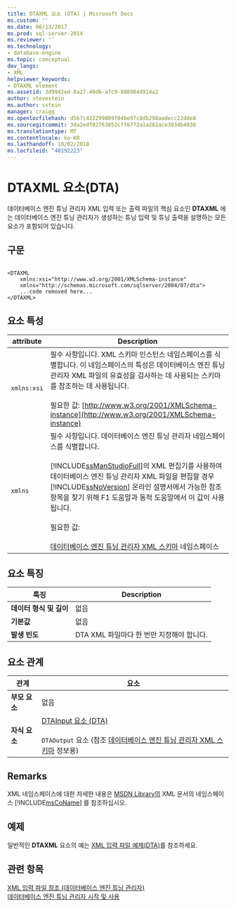 ```yaml
---
title: DTAXML 요소 (DTA) | Microsoft Docs
ms.custom: ''
ms.date: 06/13/2017
ms.prod: sql-server-2014
ms.reviewer: ''
ms.technology:
- database-engine
ms.topic: conceptual
dev_langs:
- XML
helpviewer_keywords:
- DTAXML element
ms.assetid: 3d9942ed-8a27-40db-a7c9-808984d914a2
author: stevestein
ms.author: sstein
manager: craigg
ms.openlocfilehash: d567c422299809f04be97c8db298aadecc22dde8
ms.sourcegitcommit: 3da2edf82763852cff6772a1a282ace3034b4936
ms.translationtype: MT
ms.contentlocale: ko-KR
ms.lasthandoff: 10/02/2018
ms.locfileid: "48192223"
---
```

# <a name="dtaxml-element-dta"></a>DTAXML 요소(DTA)
  데이터베이스 엔진 튜닝 관리자 XML 입력 또는 출력 파일의 핵심 요소인 **DTAXML** 에는 데이터베이스 엔진 튜닝 관리자가 생성하는 튜닝 입력 및 튜닝 출력을 설명하는 모든 요소가 포함되어 있습니다.  
  
## <a name="syntax"></a>구문  
  
```  
  
<DTAXML   
    xmlns:xsi="http://www.w3.org/2001/XMLSchema-instance"   
    xmlns="http://schemas.microsoft.com/sqlserver/2004/07/dta">  
    ...code removed here...  
</DTAXML>  
```  
  
## <a name="element-attributes"></a>요소 특성  
  
|attribute|Description|  
|---------------|-----------------|  
|`xmlns:xsi`|필수 사항입니다. XML 스키마 인스턴스 네임스페이스를 식별합니다. 이 네임스페이스의 특성은 데이터베이스 엔진 튜닝 관리자 XML 파일의 유효성을 검사하는 데 사용되는 스키마를 참조하는 데 사용됩니다.<br /><br /> 필요한 값: [http://www.w3.org/2001/XMLSchema-instance](http://www.w3.org/2001/XMLSchema-instance)|  
|`xmlns`|필수 사항입니다. 데이터베이스 엔진 튜닝 관리자 네임스페이스를 식별합니다.<br /><br /> [!INCLUDE[ssManStudioFull](../../includes/ssmanstudiofull-md.md)]의 XML 편집기를 사용하여 데이터베이스 엔진 튜닝 관리자 XML 파일을 편집할 경우 [!INCLUDE[ssNoVersion](../../includes/ssnoversion-md.md)] 온라인 설명서에서 가능한 참조 항목을 찾기 위해 F1 도움말과 동적 도움말에서 이 값이 사용됩니다.<br /><br /> 필요한 값:<br /><br /> [데이터베이스 엔진 튜닝 관리자 XML 스키마](http://go.microsoft.com/fwlink/?LinkId=43100) 네임스페이스|  
  
## <a name="element-characteristics"></a>요소 특징  
  
|특징|Description|  
|--------------------|-----------------|  
|**데이터 형식 및 길이**|없음|  
|**기본값**|없음|  
|**발생 빈도**|DTA XML 파일마다 한 번만 지정해야 합니다.|  
  
## <a name="element-relationships"></a>요소 관계  
  
|관계|요소|  
|------------------|--------------|  
|**부모 요소**|없음|  
|**자식 요소**|[DTAInput 요소 &#40;DTA&#41;](dtainput-element-dta.md)<br /><br /> `DTAOutput` 요소 (참조 [데이터베이스 엔진 튜닝 관리자 XML 스키마](http://schemas.microsoft.com/sqlserver/) 정보용)|  
  
## <a name="remarks"></a>Remarks  
 XML 네임스페이스에 대한 자세한 내용은 [MSDN Library의](http://go.microsoft.com/fwlink/?LinkId=7341) XML 문서의 네임스페이스 [!INCLUDE[msCoName](../../includes/msconame-md.md)] 를 참조하십시오.  
  
## <a name="example"></a>예제  
 일반적인 **DTAXML** 요소의 예는 [XML 입력 파일 예제&#40;DTA&#41;](xml-input-file-samples-dta.md)를 참조하세요.  
  
## <a name="see-also"></a>관련 항목  
 [XML 입력 파일 참조 &#40;데이터베이스 엔진 튜닝 관리자&#41;](xml-input-file-reference-database-engine-tuning-advisor.md)   
 [데이터베이스 엔진 튜닝 관리자 시작 및 사용](../../relational-databases/performance/start-and-use-the-database-engine-tuning-advisor.md)  
  
  
